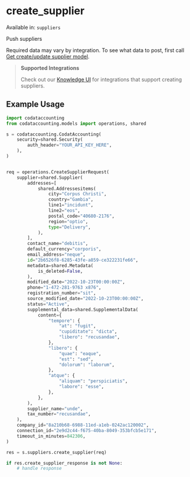 # create_supplier
Available in: `suppliers`

Push suppliers

Required data may vary by integration. To see what data to post, first call [Get create/update supplier model](https://docs.codat.io/accounting-api#/operations/get-create-update-suppliers-model).

> **Supported Integrations**
> 
> Check out our [Knowledge UI](https://knowledge.codat.io/supported-features/accounting?view=tab-by-data-type&dataType=suppliers) for integrations that support creating suppliers.

## Example Usage
```python
import codataccounting
from codataccounting.models import operations, shared

s = codataccounting.CodatAccounting(
    security=shared.Security(
        auth_header="YOUR_API_KEY_HERE",
    ),
)


req = operations.CreateSupplierRequest(
    supplier=shared.Supplier(
        addresses=[
            shared.Addressesitems(
                city="Corpus Christi",
                country="Gambia",
                line1="incidunt",
                line2="eos",
                postal_code="40680-2176",
                region="optio",
                type="Delivery",
            ),
        ],
        contact_name="debitis",
        default_currency="corporis",
        email_address="neque",
        id="2b6526f8-6285-43fe-a859-ce322231fe66",
        metadata=shared.Metadata(
            is_deleted=False,
        ),
        modified_date="2022-10-23T00:00:00Z",
        phone="1-472-281-9763 x876",
        registration_number="sit",
        source_modified_date="2022-10-23T00:00:00Z",
        status="Active",
        supplemental_data=shared.SupplementalData(
            content={
                "tempore": {
                    "at": "fugit",
                    "cupiditate": "dicta",
                    "libero": "recusandae",
                },
                "libero": {
                    "quae": "eaque",
                    "est": "sed",
                    "dolorum": "laborum",
                },
                "atque": {
                    "aliquam": "perspiciatis",
                    "labore": "esse",
                },
            },
        ),
        supplier_name="unde",
        tax_number="recusandae",
    ),
    company_id="8a210b68-6988-11ed-a1eb-0242ac120002",
    connection_id="2e9d2c44-f675-40ba-8049-353bfcb5e171",
    timeout_in_minutes=842306,
)

res = s.suppliers.create_supplier(req)

if res.create_supplier_response is not None:
    # handle response
```